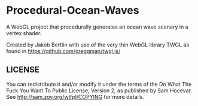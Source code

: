 # Procedural-Ocean-Waves
A WebGL project that procedurally generates an ocean wave scenery in a vertex shader. 

Created by Jakob Bertlin with use of the very thin WebGL library TWGL as found in https://github.com/greggman/twgl.js/

## LICENSE 

You can redistribute it and/or modify it under the terms of the 
Do What The Fuck You Want To Public License, Version 2, as published by Sam Hocevar. 
See http://sam.zoy.org/wtfpl/COPYING for more details.  
